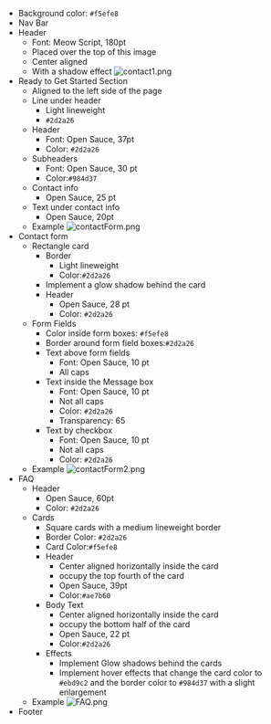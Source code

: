 - Background color: `#f5efe8`
- Nav Bar
- Header
  - Font: Meow Script, 180pt
  - Placed over the top of this image
  - Center aligned
  - With a shadow effect
  ![contact1.png](@contact1.png)
- Ready to Get Started Section
  - Aligned to the left side of the page
  - Line under header
    - Light lineweight
    - `#2d2a26`
  - Header
    - Font: Open Sauce, 37pt
    - Color: `#2d2a26`
  - Subheaders
    - Font: Open Sauce, 30 pt
    - Color:`#984d37`
  - Contact info
    - Open Sauce, 25 pt
  - Text under contact info
    - Open Sauce, 20pt
  - Example
    ![contactForm.png](@contactForm.png)
- Contact form
  - Rectangle card
    - Border
      - Light lineweight
      - Color:`#2d2a26`
    - Implement a glow shadow behind the card
    - Header
      - Open Sauce, 28 pt
      - Color: `#2d2a26`
  - Form Fields
    - Color inside form boxes: `#f5efe8`
    - Border around form field boxes:`#2d2a26`
    - Text above form fields
      - Font: Open Sauce, 10 pt
      - All caps
    - Text inside the Message box
      - Font: Open Sauce, 10 pt
      - Not all caps
      - Color: `#2d2a26`
      - Transparency: 65
    - Text by checkbox
      - Font: Open Sauce, 10 pt
      - Not all caps
      - Color: `#2d2a26`
  - Example
    ![contactForm2.png](@contactForm.png)
- FAQ
  - Header
    - Open Sauce, 60pt
    - Color: `#2d2a26`
  - Cards
    - Square cards with a medium lineweight border
    - Border Color: `#2d2a26`
    - Card Color:`#f5efe8`
    - Header
      - Center aligned horizontally inside the card
      - occupy the top fourth of the card
      - Open Sauce, 39pt
      - Color:`#ae7b60`
    - Body Text
      - Center aligned horizontally inside the card
      - occupy the bottom half of the card
      - Open Sauce, 22 pt
      - Color:`#2d2a26`
    - Effects
      - Implement Glow shadows behind the cards
      - Implement hover effects that change the card color to `#ebd9c2` and the border color to `#984d37` with a slight enlargement
  - Example
    ![FAQ.png](@FAQ.png)
- Footer
